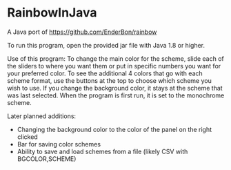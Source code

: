 # RainbowInJava
A Java port of https://github.com/EnderBon/rainbow


To run this program, open the provided jar file with Java 1.8 or higher.


Use of this program:
To change the main color for the scheme, slide each of the sliders to where you want them 
or put in specific numbers you want for your preferred color. To see the additional 4 colors
that go with each scheme format, use the buttons at the top to choose which scheme you wish
to use. If you change the background color, it stays at the scheme that was last selected.
When the program is first run, it is set to the monochrome scheme.


Later planned additions:
- Changing the background color to the color of the panel on the right clicked
- Bar for saving color schemes
- Ability to save and load schemes from a file (likely CSV with BGCOLOR,SCHEME)
